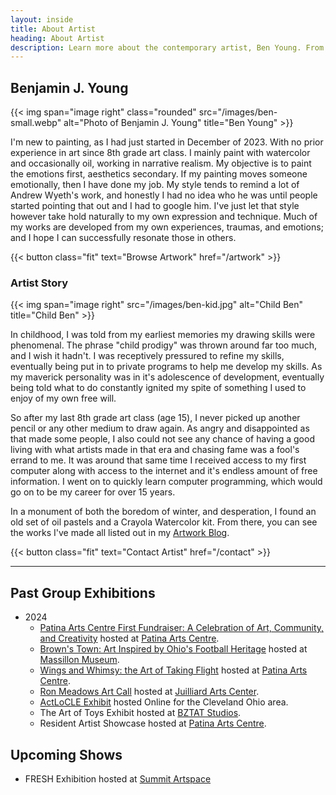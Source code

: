 ```yaml
---
layout: inside
title: About Artist
heading: About Artist
description: Learn more about the contemporary artist, Ben Young. From his artistic story to his specialties in painting.
---
```


## Benjamin J. Young ##

{{< img span="image right" class="rounded" src="/images/ben-small.webp" alt="Photo of Benjamin J. Young" title="Ben Young" >}}

I'm new to painting, as I had just started in December of 2023. With no prior experience in art since 8th grade art class. I mainly paint with watercolor and occasionally oil, working in narrative realism. My objective is to paint the emotions first, aesthetics secondary. If my painting moves someone emotionally, then I have done my job. My style tends to remind a lot of Andrew Wyeth's work, and honestly I had no idea who he was until people started pointing that out and I had to google him. I've just let that style however take hold naturally to my own expression and technique. Much of my works are developed from my own experiences, traumas, and emotions; and I hope I can successfully resonate those in others.

{{< button class="fit" text="Browse Artwork" href="/artwork" >}}

### Artist Story ###

{{< img span="image right" src="/images/ben-kid.jpg" alt="Child Ben" title="Child Ben" >}}

In childhood, I was told from my earliest memories my drawing skills were phenomenal. The phrase "child prodigy" was thrown around far too much, and I wish it hadn't. I was receptively pressured to refine my skills, eventually being put in to private programs to help me develop my skills. As my maverick personality was in it's adolescence of development, eventually being told what to do constantly ignited my spite of something I used to enjoy of my own free will.

So after my last 8th grade art class (age 15), I never picked up another pencil or any other medium to draw again. As angry and disappointed as that made some people, I also could not see any chance of having a good living with what artists made in that era and chasing fame was a fool's errand to me. It was around that same time I received access to my first computer along with access to the internet and it's endless amount of free information. I went on to quickly learn computer programming, which would go on to be my career for over 15 years.

In a monument of both the boredom of winter, and desperation, I found an old set of oil pastels and a Crayola Watercolor kit. From there, you can see the works I've made all listed out in my [Artwork Blog](/artwork).

{{< button class="fit" text="Contact Artist" href="/contact" >}}

---

## Past Group Exhibitions ##

  * 2024
    * [Patina Arts Centre First Fundraiser: A Celebration of Art, Community, and Creativity](https://www.facebook.com/events/869821251632238/) hosted at [Patina Arts Centre](https://www.patinaartscentre.com).
    * [Brown's Town: Art Inspired by Ohio's Football Heritage](https://paulbrownmuseum.org/exhibits/detail/browns-town-art-inspired-by-ohios-football-heritage) hosted at [Massillon Museum](http://massillonmuseum.org/).
    * [Wings and Whimsy: the Art of Taking Flight](https://www.facebook.com/events/1031065925277126) hosted at [Patina Arts Centre](http://patinaartscentre.com/).
    * [Ron Meadows Art Call](https://www.juilliardartscenter.com/ron-meadows-art-call-2024.html) hosted at [Juilliard Arts Center](https://www.juilliardartscenter.com).
    * [ActLoCLE Exhibit](https://www.actlocle.org/) hosted Online for the Cleveland Ohio area.
    * The Art of Toys Exhibit hosted at [BZTAT Studios](http://bztatstudios.com).
    * Resident Artist Showcase hosted at [Patina Arts Centre](http://patinaartscentre.com/).

## Upcoming Shows ##
  * FRESH Exhibition hosted at [Summit Artspace](https://www.summitartspace.org)